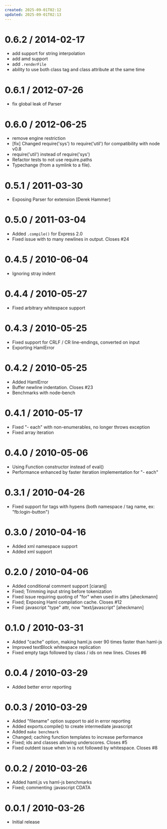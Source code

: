 ```yaml
---
created: 2025-09-01T02:12
updated: 2025-09-01T02:13
---
```

0.6.2 / 2014-02-17
==================

  * add support for string interpolation
  * add amd support
  * add `.renderFile`
  * ability to use both class tag and class attribute at the same time

0.6.1 / 2012-07-26
==================

  * fix global leak of Parser

0.6.0 / 2012-06-25
==================

  * remove engine restriction
  * [fix] Changed require('sys') to require('util') for compatibility with node v0.8
  * require('util') instead of require('sys')
  * Refactor tests to not use require.paths
  * Typechange (from a symlink to a file).

0.5.1 / 2011-03-30
==================

  * Exposing Parser for extension [Derek Hammer]

0.5.0 / 2011-03-04
==================

  * Added `.compile()` for Express 2.0
  * Fixed issue with to many newlines in output. Closes #24

0.4.5 / 2010-06-04
==================

  * Ignoring stray indent

0.4.4 / 2010-05-27
==================

  * Fixed arbitrary whitespace support

0.4.3 / 2010-05-25
==================

  * Fixed support for CRLF / CR line-endings, converted on input
  * Exporting HamlError

0.4.2 / 2010-05-25
==================

  * Added HamlError
  * Buffer newline indentation. Closes #23
  * Benchmarks with node-bench

0.4.1 / 2010-05-17
==================

  * Fixed "- each" with non-enumerables, no longer throws exception
  * Fixed array iteration

0.4.0 / 2010-05-06
==================

  * Using Function constructor instead of eval()
  * Performance enhanced by faster iteration implementation for "- each"

0.3.1 / 2010-04-26
==================

  * Fixed support for tags with hypens (both namespace / tag name, ex: "fb:login-button")

0.3.0 / 2010-04-16
==================

  * Added xml namespace support
  * Added xml support

0.2.0 / 2010-04-06
==================

  * Added conditional comment support [ciaranj]
  * Fixed; Trimming input string before tokenization
  * Fixed issue requiring quoting of "for" when used in attrs [aheckmann]
  * Fixed; Exposing Haml compilation cache. Closes #12
  * Fixed :javascript "type" attr, now "text/javascript" [aheckmann]

0.1.0 / 2010-03-31
==================

  * Added "cache" option, making haml.js over 90 times faster than haml-js
  * Improved textBlock whitespace replication
  * Fixed empty tags followed by class / ids on new lines. Closes #6

0.0.4 / 2010-03-29
==================

  * Added better error reporting

0.0.3 / 2010-03-29
==================

  * Added "filename" option support to aid in error reporting
  * Added exports.compile() to create intermediate javascript
  * Added `make benchmark`
  * Changed; caching function templates to increase performance
  * Fixed; ids and classes allowing underscores. Closes #5
  * Fixed outdent issue when \n is not followed by whitespace. Closes #8

0.0.2 / 2010-03-26
==================

  * Added haml.js vs haml-js benchmarks
  * Fixed; commenting :javascript CDATA

0.0.1 / 2010-03-26
==================

  * Initial release
